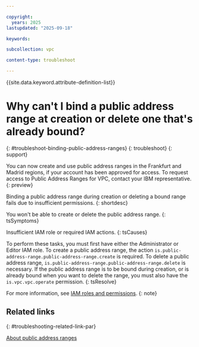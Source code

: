 ```yaml
---

copyright:
  years: 2025
lastupdated: "2025-09-18"

keywords:

subcollection: vpc

content-type: troubleshoot

---
```


{{site.data.keyword.attribute-definition-list}}

# Why can't I bind a public address range at creation or delete one that's already bound?
{: #troubleshoot-binding-public-address-ranges}
{: troubleshoot}
{: support}

You can now create and use public address ranges in the Frankfurt and Madrid regions, if your account has been approved for access. To request access to Public Address Ranges for VPC, contact your IBM representative.
{: preview}

Binding a public address range during creation or deleting a bound range fails due to insufficient permissions. 
{: shortdesc}

You won't be able to create or delete the public address range.
{: tsSymptoms}

Insufficient IAM role or required IAM actions.
{: tsCauses}

To perform these tasks, you must first have either the Administrator or Editor IAM role. To create a public address range, the action `is.public-address-range.public-address-range.create` is required. To delete a public address range, `is.public-address-range.public-address-range.delete` is necessary. If the public address range is to be bound during creation, or is already bound when you want to delete the range, you must also have the `is.vpc.vpc.operate` permission.
{: tsResolve} 

For more information, see [IAM roles and permissions](/docs/vpc?topic=vpc-about-par&interface=ui#par-access-management).
{: note}

## Related links
{: #troubleshooting-related-link-par}

[About public address ranges](/docs/vpc?topic=vpc-about-par)
